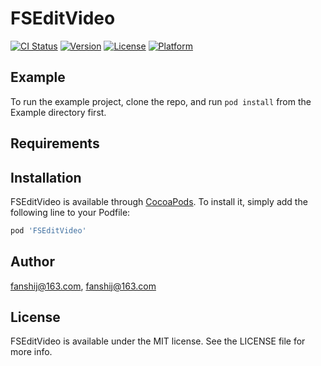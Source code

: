 # FSEditVideo

[![CI Status](https://img.shields.io/travis/fanshij@163.com/FSEditVideo.svg?style=flat)](https://travis-ci.org/fanshij@163.com/FSEditVideo)
[![Version](https://img.shields.io/cocoapods/v/FSEditVideo.svg?style=flat)](https://cocoapods.org/pods/FSEditVideo)
[![License](https://img.shields.io/cocoapods/l/FSEditVideo.svg?style=flat)](https://cocoapods.org/pods/FSEditVideo)
[![Platform](https://img.shields.io/cocoapods/p/FSEditVideo.svg?style=flat)](https://cocoapods.org/pods/FSEditVideo)

## Example

To run the example project, clone the repo, and run `pod install` from the Example directory first.

## Requirements

## Installation

FSEditVideo is available through [CocoaPods](https://cocoapods.org). To install
it, simply add the following line to your Podfile:

```ruby
pod 'FSEditVideo'
```

## Author

fanshij@163.com, fanshij@163.com

## License

FSEditVideo is available under the MIT license. See the LICENSE file for more info.
